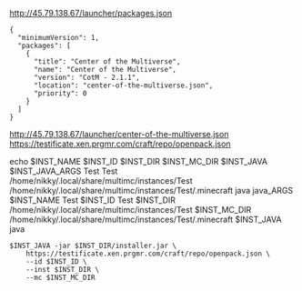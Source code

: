 
http://45.79.138.67/launcher/packages.json

```
{
  "minimumVersion": 1,
  "packages": [
    {
      "title": "Center of the Multiverse",
      "name": "Center of the Multiverse",
      "version": "CotM - 2.1.1",
      "location": "center-of-the-multiverse.json",
      "priority": 0
    }
  ]
}
```

http://45.79.138.67/launcher/center-of-the-multiverse.json
https://testificate.xen.prgmr.com/craft/repo/openpack.json

echo $INST_NAME $INST_ID $INST_DIR $INST_MC_DIR $INST_JAVA $INST_JAVA_ARGS
Test Test /home/nikky/.local/share/multimc/instances/Test /home/nikky/.local/share/multimc/instances/Test/.minecraft java java_ARGS
$INST_NAME Test
$INST_ID Test
$INST_DIR /home/nikky/.local/share/multimc/instances/Test
$INST_MC_DIR /home/nikky/.local/share/multimc/instances/Test/.minecraft
$INST_JAVA java

```
$INST_JAVA -jar $INST_DIR/installer.jar \
    https://testificate.xen.prgmr.com/craft/repo/openpack.json \
    --id $INST_ID \
    --inst $INST_DIR \
    --mc $INST_MC_DIR
```
